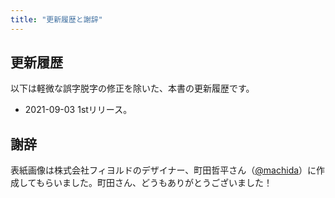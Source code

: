 ```yaml
---
title: "更新履歴と謝辞"
---
```


## 更新履歴

以下は軽微な誤字脱字の修正を除いた、本書の更新履歴です。

- 2021-09-03 1stリリース。

## 謝辞

表紙画像は株式会社フィヨルドのデザイナー、町田哲平さん（[@machida](https://twitter.com/machida)）に作成してもらいました。町田さん、どうもありがとうございました！
